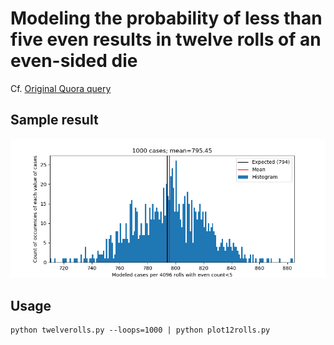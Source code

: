Modeling the probability of less than five even results in twelve rolls of an even-sided die
====

Cf. [Original Quora query](https://www.quora.com/A-fair-die-will-be-rolled-twelve-times-what-is-the-probability-that-an-even-number-is-rolled-less-than-five-times)

Sample result
----

![](https://github.com/drbitboy/twelverolls/raw/master/twelverolls_sample.png)

Usage
----

    python twelverolls.py --loops=1000 | python plot12rolls.py 

